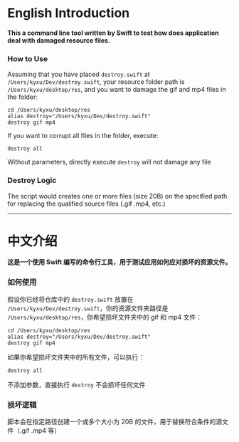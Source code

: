 # English Introduction
**This a command line tool written by Swift to test how does application deal with damaged resource files.**
### How to Use
Assuming that you have placed <code>destroy.swift</code> at <code>/Users/kyxu/Dev/destroy.swift</code>, your resource folder path is <code>/Users/kyxu/desktop/res</code>, and you want to damage the gif and mp4 files in the folder:
<pre><code>cd /Users/kyxu/desktop/res
alias destroy="/Users/kyxu/Dev/destroy.swift"
destroy gif mp4
</code></pre>
If you want to corrupt all files in the folder, execute:
<pre><code>destroy all
</code></pre>
Without parameters, directly execute <code>destroy</code> will not damage any file
### Destroy Logic
The script would creates one or more files (size 20B) on the specified path for replacing the qualified source files (.gif .mp4, etc.)

----
# 中文介绍
**这是一个使用 Swift 编写的命令行工具，用于测试应用如何应对损坏的资源文件。**
### 如何使用
假设你已经将仓库中的 <code>destroy.swift</code> 放置在 <code>/Users/kyxu/Dev/destroy.swift</code>，你的资源文件夹路径是 <code>/Users/kyxu/desktop/res</code>，你希望损坏文件夹中的 gif 和 mp4 文件：
<pre><code>cd /Users/kyxu/desktop/res
alias destroy="/Users/kyxu/Dev/destroy.swift"
destroy gif mp4
</code></pre>
如果你希望损坏文件夹中的所有文件，可以执行：
<pre><code>destroy all
</code></pre>
不添加参数，直接执行 <code>destroy</code> 不会损坏任何文件
### 损坏逻辑
脚本会在指定路径创建一个或多个大小为 20B 的文件，用于替换符合条件的源文件（.gif .mp4 等）
